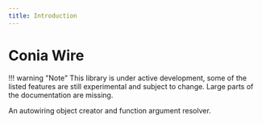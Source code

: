 ```yaml
---
title: Introduction
---
```

Conia Wire
==========

!!! warning "Note"
    This library is under active development, some of the listed features are still experimental and subject to change. Large parts of the documentation are missing. 

An autowiring object creator and function argument resolver.
